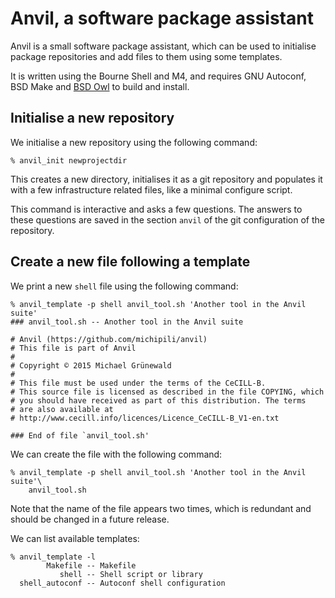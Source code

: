 # Anvil, a software package assistant

Anvil is a small software package assistant, which can be used to
initialise package repositories and add files to them using some
templates.

It is written using the Bourne Shell and M4, and requires GNU
Autoconf, BSD Make and [BSD Owl](https://github.com/michipili/bsdowl)
to build and install.


## Initialise a new repository

We initialise a new repository using the following command:

```console
% anvil_init newprojectdir
```

This creates a new directory, initialises it as a git repository and
populates it with a few infrastructure related files, like a minimal
configure script.

This command is interactive and asks a few questions.  The answers to
these questions are saved in the section `anvil` of the git
configuration of the repository.


## Create a new file following a template

We print a new `shell` file using the following command:

```console
% anvil_template -p shell anvil_tool.sh 'Another tool in the Anvil suite'
### anvil_tool.sh -- Another tool in the Anvil suite

# Anvil (https://github.com/michipili/anvil)
# This file is part of Anvil
#
# Copyright © 2015 Michael Grünewald
#
# This file must be used under the terms of the CeCILL-B.
# This source file is licensed as described in the file COPYING, which
# you should have received as part of this distribution. The terms
# are also available at
# http://www.cecill.info/licences/Licence_CeCILL-B_V1-en.txt

### End of file `anvil_tool.sh'
```

We can create the file with the following command:

```console
% anvil_template -p shell anvil_tool.sh 'Another tool in the Anvil suite'\
    anvil_tool.sh
```

Note that the name of the file appears two times, which is redundant
and should be changed in a future release.


We can list available templates:

```console
% anvil_template -l
        Makefile -- Makefile
           shell -- Shell script or library
  shell_autoconf -- Autoconf shell configuration
```
